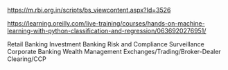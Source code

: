 https://m.rbi.org.in/scripts/bs_viewcontent.aspx?Id=3526

https://learning.oreilly.com/live-training/courses/hands-on-machine-learning-with-python-classification-and-regression/0636920276951/


Retail Banking
Investment Banking
Risk and Compliance
Surveillance
Corporate Banking
Wealth Management
Exchanges/Trading/Broker-Dealer
Clearing/CCP
